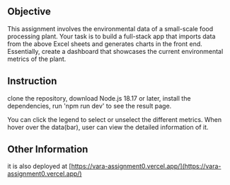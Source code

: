 ## Objective
This assignment involves the environmental data of a small-scale food processing plant.
Your task is to build a full-stack app that imports data from the above Excel sheets and
generates charts in the front end. Essentially, create a dashboard that showcases the current
environmental metrics of the plant.

## Instruction
clone the repository, download Node.js 18.17 or later, 
install the dependencies,
run 'npm run dev' to see the result page.

You can click the legend to select or unselect the different metrics.
When hover over the data(bar), user can view the detailed information of it.

## Other Information
it is also deployed at [https://vara-assignment0.vercel.app/](https://vara-assignment0.vercel.app/)

